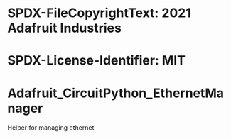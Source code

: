 # SPDX-FileCopyrightText: 2021 Adafruit Industries
#
# SPDX-License-Identifier: MIT

# Adafruit_CircuitPython_EthernetManager
Helper for managing ethernet
